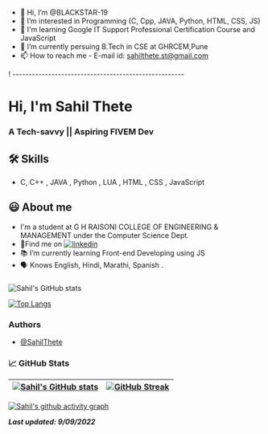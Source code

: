 - 👋 Hi, I’m @BLACKSTAR-19
- 👀 I’m interested in Programming (C, Cpp, JAVA, Python, HTML, CSS, JS) 
- 📕 I'm learning Google IT Support Professional Certification Course and JavaScript
- 🌱 I’m currently persuing B.Tech in CSE at GHRCEM,Pune
- 📫 How to reach me - E-mail id: sahilthete.st@gmail.com

<!---
BLACKSTAR-19/BLACKSTAR-19 is a ✨ special ✨ repository because its `README.md` (this file) appears on your GitHub profile.
You can click the Preview link to take a look at your changes.
--->
 ! -----------------------------------------------------
# Hi, I'm Sahil Thete

  
### A Tech-savvy || Aspiring FIVEM Dev

## 🛠 Skills
- C, C++ , JAVA , Python , LUA , HTML , CSS , JavaScript

  
## 😃 About me 

 - I'm a student at G H RAISONI COLLEGE OF ENGINEERING & MANAGEMENT under the Computer Science Dept.
 - 🍳Find me on [![linkedin](https://img.shields.io/badge/linkedin-0A66C2?style=center&logo=linkedin&logoColor=white)](https://www.linkedin.com/in/sahil-thete-338242207/)
 - 📚 I’m currently learning Front-end Developing using JS
 - 🗣 Knows English, Hindi, Marathi, Spanish .

  
### 



![Sahil's GitHub stats](https://github-readme-stats.vercel.app/api?username=BLACKSTAR-19&show_icons=true&theme=radical)

[![Top Langs](https://github-readme-stats.vercel.app/api/top-langs/?username=BLACKSTAR-19&layout=simple)](https://github.com/BLACKSTAR-19/github-readme-stats)
### Authors

- [@SahilThete](https://www.github.com/BLACKSTAR-19)

###  📈 GitHub Stats

<!-- | <img src="https://github-readme-stats.vercel.app/api?username=BLACKSTAR-19&&show_icons=true&count_private=true&theme=github_dark">|<img src="https://github-readme-streak-stats.herokuapp.com/?user=BLACKSTAR-19&theme=blueberry_duo"/> |
| ------------| ------------- |  -->

<!-- Test section -->
| [![Sahil's GitHub stats](https://github-readme-stats.vercel.app/api?username=BLACKSTAR-19&theme=github_dark&show_icons=true)](https://github.com/BLACKSTAR-19) | [![GitHub Streak](https://github-readme-streak-stats.herokuapp.com/?user=BLACKSTAR-19&theme=highcontrast)](https://github.com/BLACKSTAR-19)  |
| ------------| ------------- |  

<!-- -->

<!-- ### ✍️ Random Dev Quotes and Profile Summary
| ![](https://quotes-github-readme.vercel.app/api?type=horizontal&theme=vue) | <img src="https://github-profile-summary-cards.vercel.app/api/cards/profile-details?username=BLACKSTAR-19&theme=vue" align = "right"/> |
| ---- | ---- | -->


 [![Sahil's github activity graph](https://activity-graph.herokuapp.com/graph?username=BLACKSTAR-19&theme=react-dark	)](https://github.com/ashutosh00710/github-readme-activity-graph)

**_Last updated: 9/09/2022_**

<!-- **_[@SahilThete](https://www.github.com/BLACKSTAR-19)_** -->

